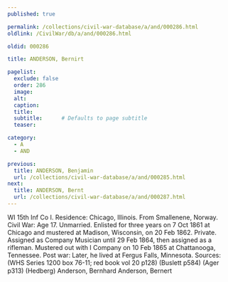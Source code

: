 ```yaml
---
published: true

permalink: /collections/civil-war-database/a/and/000286.html
oldlink: /CivilWar/db/a/and/000286.html

oldid: 000286

title: ANDERSON, Bernirt

pagelist:
  exclude: false
  order: 286
  image: 
  alt:
  caption:
  title:
  subtitle:      # Defaults to page subtitle
  teaser:

category: 
  - A 
  - AND

previous:
  title: ANDERSON, Benjamin
  url: /collections/civil-war-database/a/and/000285.html  
next:
  title: ANDERSON, Bernt
  url: /collections/civil-war-database/a/and/000287.html   
---
```

WI 15th Inf Co I. Residence: Chicago, Illinois. From Smallenene, Norway. Civil War: Age 17. Unmarried. Enlisted for three years on 7 Oct 1861 at Chicago and mustered at Madison, Wisconsin, on 20 Feb 1862. Private. Assigned as Company Musician until 29 Feb 1864, then assigned as a rifleman. Mustered out with I Company on 10 Feb 1865 at Chattanooga, Tennessee. Post war: Later, he lived at Fergus Falls, Minnesota. Sources: (WHS Series 1200 box 76-11; red book vol 20 p128) (Buslett p584) (Ager p313) (Hedberg) &#147;Anderson, Bernhard&#148; &#147;Anderson, Bernert&#148;